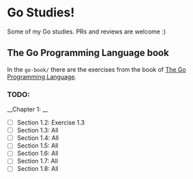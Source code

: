 # Go Studies!

Some of my Go studies. PRs and reviews are welcome :)

## The Go Programming Language book

In the `go-book/` there are the exercises from the book of [The Go Programming Language](https://g.co/kgs/PF2oqN).

### TODO:

 __Chapter 1: __
 - [ ] Section 1.2: Exercise 1.3
 - [ ] Section 1.3: All
 - [ ] Section 1.4: All
 - [ ] Section 1.5: All
 - [ ] Section 1.6: All
 - [ ] Section 1.7: All
 - [ ] Section 1.8: All
